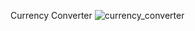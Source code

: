 Currency Converter
![currency_converter](https://github.com/Tejaswini1397/currency-converter/assets/117677072/ba783032-12a5-4e72-a62d-fd818fca4129)
